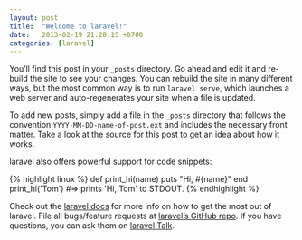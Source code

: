 ```yaml
---
layout: post
title:  "Welcome to laravel!"
date:   2013-02-19 21:28:15 +0700
categories: [laravel]
---
```

You’ll find this post in your `_posts` directory. Go ahead and edit it and re-build the site to see your changes. You can rebuild the site in many different ways, but the most common way is to run `laravel serve`, which launches a web server and auto-regenerates your site when a file is updated.

To add new posts, simply add a file in the `_posts` directory that follows the convention `YYYY-MM-DD-name-of-post.ext` and includes the necessary front matter. Take a look at the source for this post to get an idea about how it works.

laravel also offers powerful support for code snippets:

{% highlight linux %}
def print_hi(name)
  puts "Hi, #{name}"
end
print_hi('Tom')
#=> prints 'Hi, Tom' to STDOUT.
{% endhighlight %}

Check out the [laravel docs][laravel-docs] for more info on how to get the most out of laravel. File all bugs/feature requests at [laravel’s GitHub repo][laravel-gh]. If you have questions, you can ask them on [laravel Talk][laravel-talk].

[laravel-docs]: http://laravelrb.com/docs/home
[laravel-gh]:   https://github.com/laravel/laravel
[laravel-talk]: https://talk.laravelrb.com/
